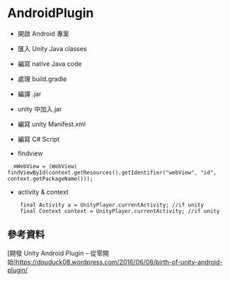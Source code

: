 # AndroidPlugin


* 開啟 Android 專案
* 匯入 Unity Java classes
* 編寫 native Java code
* 處理 build.gradle
* 編譯 .jar 
* unity 中加入.jar
* 編寫 unity Manifest.xml
* 編寫 C# Script



* findview
```
  mWebView = (WebView) findViewById(context.getResources().getIdentifier("webView", "id", context.getPackageName()));
```

* activity & context
```
    final Activity a = UnityPlayer.currentActivity; //if unity
    final Context context = UnityPlayer.currentActivity; //if unity
```





## 參考資料
[開發 Unity Android Plugin – 從零開始]https://douduck08.wordpress.com/2016/06/08/birth-of-unity-android-plugin/
